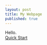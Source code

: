 ```yaml
---
layout: post
title: My Webpage
published: true
---
```


Hello.<br>
[Quick Start](https://github.com/jvitria/)